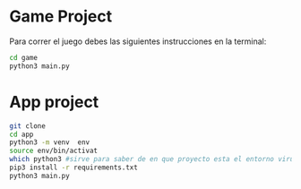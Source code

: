 # Game  Project

Para correr el juego debes las siguientes instrucciones en la terminal:

```sh
cd game 
python3 main.py
```
# App project
```sh 
git clone 
cd app
python3 -m venv  env
source env/bin/activat
which python3 #sirve para saber de en que proyecto esta el entorno virutal
pip3 install -r requirements.txt
python3 main.py
```